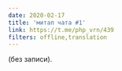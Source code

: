 ```yaml
---
date: 2020-02-17
title: 'митап чата #1'
link: https://t.me/php_vrn/439
filters: offline,translation
---
```


(без записи).

